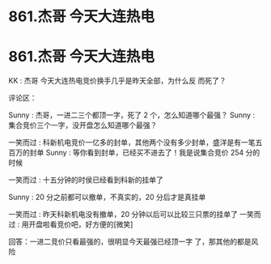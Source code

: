 # 861.杰哥 今天大连热电

# 861.杰哥 今天大连热电

KK : 杰哥 今天大连热电竞价换手几乎是昨天全部，为什么反 而死了？

评论区：

Sunny : 杰哥，一进二三个都顶一字，死了 2 个，怎么知道哪个最强？ Sunny : 集合竞价三个一字，没开盘怎么知道哪个最强？

一笑而过 : 科新机电竞价一亿多的封单，其他两个没有多少封单，盛洋是有一笔五百万的封单 Sunny : 等你看到封单，已经买不进去了！我是说集合竞价 254 分的时候

一笑而过 : 十五分钟的时侯已经看到科新的挂单了

Sunny : 20 分之前都可以撤单，不真实的，20 分后才是真挂单

一笑而过 : 昨天科新机电没有撤单，20 分钟以后可以比较三只票的挂单了 一笑而过 : 用开盘啦看竞价吧，好方便的[微笑]

回答：一进二竞价只看最强的，很明显今天最强已经顶一字 了，那其他的都是风险